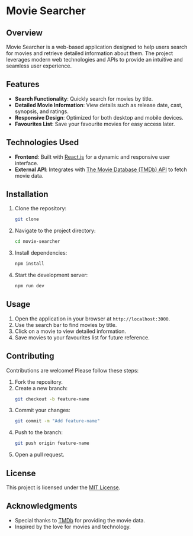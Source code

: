 # Movie Searcher

## Overview

Movie Searcher is a web-based application designed to help users search for movies and retrieve detailed information about them. The project leverages modern web technologies and APIs to provide an intuitive and seamless user experience.

## Features

- **Search Functionality**: Quickly search for movies by title.
- **Detailed Movie Information**: View details such as release date, cast, synopsis, and ratings.
- **Responsive Design**: Optimized for both desktop and mobile devices.
- **Favourites List**: Save your favourite movies for easy access later.

## Technologies Used

- **Frontend**: Built with [React.js](https://reactjs.org/) for a dynamic and responsive user interface.
- **External API**: Integrates with [The Movie Database (TMDb) API](https://www.themoviedb.org/documentation/api) to fetch movie data.

## Installation

1. Clone the repository:
   ```bash
   git clone
   ```
2. Navigate to the project directory:
   ```bash
   cd movie-searcher
   ```
3. Install dependencies:
   ```bash
   npm install
   ```
4. Start the development server:
   ```bash
   npm run dev
   ```

## Usage

1. Open the application in your browser at `http://localhost:3000`.
2. Use the search bar to find movies by title.
3. Click on a movie to view detailed information.
4. Save movies to your favourites list for future reference.

## Contributing

Contributions are welcome! Please follow these steps:

1. Fork the repository.
2. Create a new branch:
   ```bash
   git checkout -b feature-name
   ```
3. Commit your changes:
   ```bash
   git commit -m "Add feature-name"
   ```
4. Push to the branch:
   ```bash
   git push origin feature-name
   ```
5. Open a pull request.

## License

This project is licensed under the [MIT License](LICENSE).

## Acknowledgments

- Special thanks to [TMDb](https://www.themoviedb.org/) for providing the movie data.
- Inspired by the love for movies and technology.
